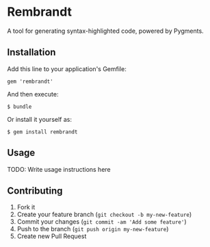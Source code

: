# Rembrandt

A tool for generating syntax-highlighted code, powered by Pygments.

## Installation

Add this line to your application's Gemfile:

    gem 'rembrandt'

And then execute:

    $ bundle

Or install it yourself as:

    $ gem install rembrandt

## Usage

TODO: Write usage instructions here

## Contributing

1. Fork it
2. Create your feature branch (`git checkout -b my-new-feature`)
3. Commit your changes (`git commit -am 'Add some feature'`)
4. Push to the branch (`git push origin my-new-feature`)
5. Create new Pull Request
